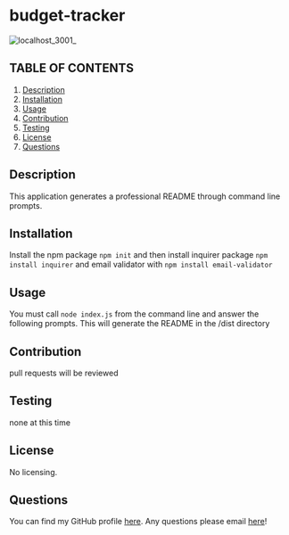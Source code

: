 # budget-tracker

![localhost_3001_](https://user-images.githubusercontent.com/87509341/144688189-ff0a6a38-19b9-41f7-89a0-02b59051895f.png)

## TABLE OF CONTENTS
   1. [Description](#description)
   2. [Installation](#installation)
   3. [Usage](#usage)
   4. [Contribution](#contribution)
   5. [Testing](#testing)
   6. [License](#license)
   7. [Questions](#questions)

## Description

This application generates a professional README through command line prompts.

## Installation

Install the npm package ``npm init`` and then install inquirer package ``npm install inquirer`` and email validator with ``npm install email-validator``

## Usage

You must call ``node index.js`` from the command line and answer the following prompts. This will generate the README in the /dist directory

## Contribution
    
pull requests will be reviewed

## Testing

none at this time

## License

No licensing.

## Questions
You can find my GitHub profile [here](https://www.github.com/cmarshall13).
Any questions please email [here](<corinnelynette@yahoo.com>)!
